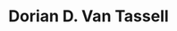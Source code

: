 ---
title: "Dorian D. Van Tassell" 
presenter_id: dorian_van_tassell
layout: member_all_publications
---